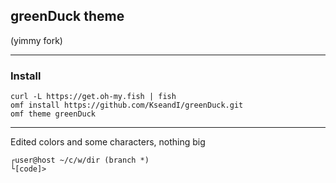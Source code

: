 ## greenDuck theme

(yimmy fork)

---

### Install

    curl -L https://get.oh-my.fish | fish
    omf install https://github.com/KseandI/greenDuck.git
    omf theme greenDuck

---

Edited colors and some characters, nothing big

    ┌user@host ~/c/w/dir (branch *)
    └[code]>
